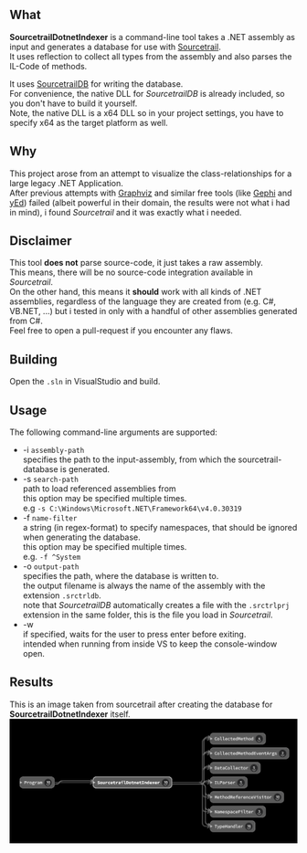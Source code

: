 ﻿What
----
**SourcetrailDotnetIndexer** is a command-line tool takes a .NET assembly as input and generates a database for use with [Sourcetrail](https://www.sourcetrail.com/).\
It uses reflection to collect all types from the assembly and also parses the IL-Code of methods.

It uses [SourcetrailDB](https://github.com/CoatiSoftware/SourcetrailDB) for writing the database.\
For convenience, the native DLL for *SourcetrailDB* is already included, so you don't have to build it yourself.\
Note, the native DLL is a x64 DLL so in your project settings, you have to specify x64 as the target platform as well.

Why
---
This project arose from an attempt to visualize the class-relationships for a large legacy .NET Application.\
After previous attempts with [Graphviz](https://graphviz.org/) and similar free tools (like [Gephi](https://gephi.org/) and [yEd](https://www.yworks.com/products/yed)) failed
(albeit powerful in their domain, the results were not what i had in mind), i found *Sourcetrail* and it was exactly what i needed.

Disclaimer
----------
This tool **does not** parse source-code, it just takes a raw assembly.\
This means, there will be no source-code integration available in *Sourcetrail*.\
On the other hand, this means it **should** work with all kinds of .NET assemblies, 
regardless of the language they are created from (e.g. C#, VB.NET, ...)
but i tested in only with a handful of other assemblies generated from C#.\
Feel free to open a pull-request if you encounter any flaws.

Building
--------
Open the `.sln` in VisualStudio and build.

Usage
-----
The following command-line arguments are supported:

* -i `assembly-path` \
  specifies the path to the input-assembly, from which the sourcetrail-database is generated.
* -s `search-path`\
  path to load referenced assemblies from \
  this option may be specified multiple times.\
  e.g `-s C:\Windows\Microsoft.NET\Framework64\v4.0.30319`
* -f `name-filter`\
  a string (in regex-format) to specify namespaces, that should be ignored when generating the database. \
  this option may be specified multiple times. \
  e.g. `-f ^System`
* -o `output-path`\
  specifies the path, where the database is written to.\
  the output filename is always the name of the assembly with the extension `.srctrldb`.\
  note that *SourcetrailDB* automatically creates a file with the `.srctrlprj` extension in the same folder,
  this is the file you load in *Sourcetrail*.
* -w\
  if specified, waits for the user to press enter before exiting.\
  intended when running from inside VS to keep the console-window open.

Results
-------
This is an image taken from sourcetrail after creating the database for **SourcetrailDotnetIndexer** itself.
![Screenshot](./Indexer-Classes.png)
